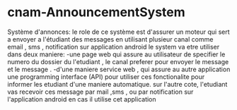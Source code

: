 cnam-AnnouncementSystem
=======================

 Système d'annonces:
le role de ce système est d'assurer un moteur qui sert a envoyer a l'étudiant des messages en utilisant plusieur canal comme email , sms , notification sur application android
le system va etre utiliser dans deux maniere:
-une page web qui assure au utilisateur de specifier le numero du dossier du l'etudiant , le canal preferer pour envoyer le message et le message .
-d'une maniere service web , qui assure au autre application une programming  interface (API) pour utiliser ces fonctionalite pour informer les  etudiant d'une maniere automatique.
sur l'autre cote, l'etudiant vas recevoir ces message par mail ,sms , ou par notification sur l'application android en cas il utilise cet application
